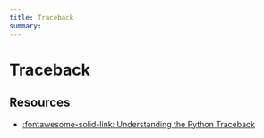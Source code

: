```yaml
---
title: Traceback
summary:
---
```


Traceback
===

Resources
---
- [:fontawesome-solid-link: Understanding the Python Traceback](https://realpython.com/python-traceback/)
